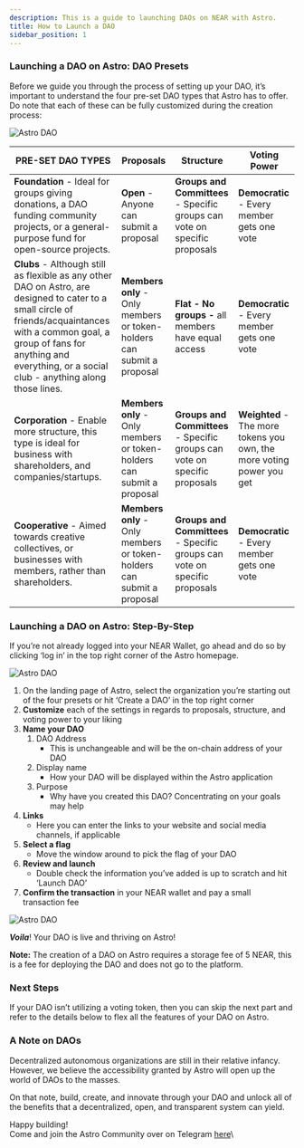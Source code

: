 ```yaml
---
description: This is a guide to launching DAOs on NEAR with Astro.
title: How to Launch a DAO
sidebar_position: 1
---
```



### **Launching a DAO on Astro: DAO Presets**

Before we guide you through the process of setting up your DAO, it’s important to understand the four pre-set DAO types that Astro has to offer. Do note that each of these can be fully customized during the creation process:

![Astro DAO](@site/static/img/astrodao1.png)



| **PRE-SET DAO TYPES**                                                                                                                                                                                                                                                      | **Proposals**                                                                                  | **Structure**                                                                                      | **Voting Power**                                                      |
| -------------------------------------------------------------------------------------------------------------------------------------------------------------------------------------------------------------------------------------------------------------------------- | ---------------------------------------------------------------------------------------------- | -------------------------------------------------------------------------------------------------- | --------------------------------------------------------------------- |
| **Foundation** - Ideal for groups giving donations, a DAO funding community projects, or a general-purpose fund for open-source projects.<br/>                                                                                                          | **Open** - Anyone can submit a proposal                                                        | **Groups and Committees** - Specific groups can vote on specific proposals| **Democratic** - Every member gets one vote<br/>  |
| **Clubs** - Although still as flexible as any other DAO on Astro, are designed to cater to a small circle of friends/acquaintances with a common goal, a group of fans for anything and everything, or a social club - anything along those lines.<br/> | **Members only** - Only members or token-holders can submit a proposal<br/> | **Flat - No groups -** all members have equal access                                               | **Democratic** - Every member gets one vote                           |
| **Corporation** - Enable more structure, this type is ideal for business with shareholders, and companies/startups.<br/>                                                                                                                           | **Members only** - Only members or token-holders can submit a proposal                         | **Groups and Committees** - Specific groups can vote on specific proposals                         | **Weighted** - The more tokens you own, the more voting power you get |
| **Cooperative** - Aimed towards creative collectives, or businesses with members, rather than shareholders.<br/>                                                                                                     | **Members only** - Only members or token-holders can submit a proposal                         | **Groups and Committees** - Specific groups can vote on specific proposals                         | **Democratic** - Every member gets one vote                           |

### **Launching a DAO on Astro: Step-By-Step**

If you’re not already logged into your NEAR Wallet, go ahead and do so by clicking ‘log in’ in the top right corner of the Astro homepage.

![Astro DAO](@site/static/img/astrodao2.png)

1. On the landing page of Astro, select the organization you’re starting out of the four presets or hit ‘Create a DAO’ in the top right corner
2. **Customize** each of the settings in regards to proposals, structure, and voting power to your liking
3. **Name your DAO**
   1. DAO Address
      * This is unchangeable and will be the on-chain address of your DAO
   2. Display name
      * How your DAO will be displayed within the Astro application
   3. Purpose
      * Why have you created this DAO? Concentrating on your goals may help
4. **Links**
   * Here you can enter the links to your website and social media channels, if applicable
5. **Select a flag**
   * Move the window around to pick the flag of your DAO
6. **Review and launch**
   * Double check the information you’ve added is up to scratch and hit ‘Launch DAO’
7. **Confirm the transaction** in your NEAR wallet and pay a small transaction fee

![Astro DAO](@site/static/img/astrodao3.png)

_**Voila**_! Your DAO is live and thriving on Astro!

**Note:** The creation of a DAO on Astro requires a storage fee of 5 NEAR, this is a fee for deploying the DAO and does not go to the platform.

### Next Steps

If your DAO isn’t utilizing a voting token, then you can skip the next part and refer to the details below to flex all the features of your DAO on Astro.

### A Note on DAOs

Decentralized autonomous organizations are still in their relative infancy. However, we believe the accessibility granted by Astro will open up the world of DAOs to the masses.&#x20;

On that note, build, create, and innovate through your DAO and unlock all of the benefits that a decentralized, open, and transparent system can yield.

Happy building! \
Come and join the Astro Community over on Telegram [here](https://t.me/astro\_near)\
